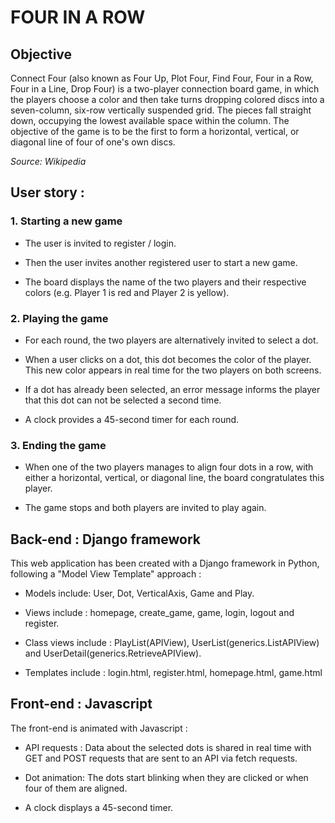 # FOUR IN A ROW

## Objective

Connect Four (also known as Four Up, Plot Four, Find Four, Four in a Row, Four in a Line, Drop Four) is a two-player connection board game, in which the players choose a color and then take turns dropping colored discs into a seven-column, six-row vertically suspended grid. 
The pieces fall straight down, occupying the lowest available space within the column. 
The objective of the game is to be the first to form a horizontal, vertical, or diagonal line of four of one's own discs. 

*Source: Wikipedia*

## User story : 

### 1. Starting a new game 

* The user is invited to register / login.

* Then the user invites another registered user to start a new game.

* The board displays the name of the two players and their respective colors (e.g. Player 1 is red and Player 2 is yellow).

### 2. Playing the game

* For each round, the two players are alternatively invited to select a dot. 

* When a user clicks on a dot, this dot becomes the color of the player. This new color appears in real time for the two players on both screens. 

* If a dot has already been selected, an error message informs the player that this dot can not be selected a second time. 

* A clock provides a 45-second timer for each round. 

### 3. Ending the game

* When one of the two players manages to align four dots in a row, with either a horizontal, vertical, or diagonal line, the board congratulates this player.

* The game stops and both players are invited to play again. 

## Back-end : Django framework 

This web application has been created with a Django framework in Python, following a "Model View Template" approach : 

* Models include: User, Dot, VerticalAxis, Game and Play. 

* Views include : homepage, create_game, game, login, logout and register.

* Class views include : PlayList(APIView), UserList(generics.ListAPIView) and UserDetail(generics.RetrieveAPIView).

* Templates include : login.html, register.html, homepage.html, game.html
    

## Front-end : Javascript 

The front-end is animated with Javascript : 
    
* API requests : Data about the selected dots is shared in real time with GET and POST requests that are sent to an API via fetch requests. 

* Dot animation: The dots start blinking when they are clicked or when four of them are aligned. 

* A clock displays a 45-second timer. 
